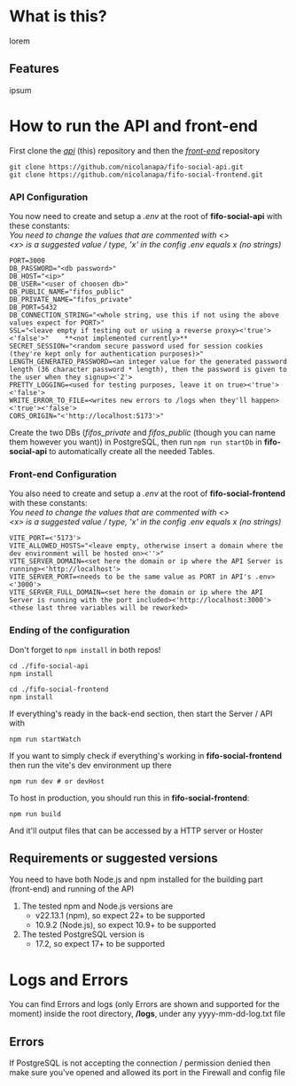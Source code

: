 # What is this?

lorem

## Features

ipsum

# How to run the API and front-end

First clone the [_api_](https://github.com/nicolanapa/fifo-social-api) (this) repository and then the [_front-end_](https://github.com/nicolanapa/fifo-social-frontend) repository

```
git clone https://github.com/nicolanapa/fifo-social-api.git
git clone https://github.com/nicolanapa/fifo-social-frontend.git
```

### API Configuration

You now need to create and setup a _.env_ at the root of **fifo-social-api** with these constants:
<br>
_You need to change the values that are commented with <>_
<br>
_\<x> is a suggested value / type, 'x' in the config .env equals x (no strings)_

<!-- Rework to a list of options for better reading -->

```
PORT=3000
DB_PASSWORD="<db password>"
DB_HOST="<ip>"
DB_USER="<user of choosen db>"
DB_PUBLIC_NAME="fifos_public"
DB_PRIVATE_NAME="fifos_private"
DB_PORT=5432
DB_CONNECTION_STRING="<whole string, use this if not using the above values expect for PORT>"
SSL="<leave empty if testing out or using a reverse proxy><'true'><'false'>"    **<not implemented currently>**
SECRET_SESSION="<random secure password used for session cookies (they're kept only for authentication purposes)>"
LENGTH_GENERATED_PASSWORD=<an integer value for the generated password length (36 character password * length), then the password is given to the user when they signup><'2'>
PRETTY_LOGGING=<used for testing purposes, leave it on true><'true'><'false'>
WRITE_ERROR_TO_FILE=<writes new errors to /logs when they'll happen><'true'><'false'>
CORS_ORIGIN="<'http://localhost:5173'>"
```

Create the two DBs (_fifos_private_ and _fifos_public_ (though you can name them however you want)) in PostgreSQL, then run `npm run startDb` in **fifo-social-api** to automatically create all the needed Tables.

### Front-end Configuration

You also need to create and setup a _.env_ at the root of **fifo-social-frontend** with these constants:
<br>
_You need to change the values that are commented with <>_
<br>
_\<x> is a suggested value / type, 'x' in the config .env equals x (no strings)_

<!-- Rework to a list of options for better reading -->

```
VITE_PORT=<'5173'>
VITE_ALLOWED_HOSTS="<leave empty, otherwise insert a domain where the dev environment will be hosted on><''>"
VITE_SERVER_DOMAIN=<set here the domain or ip where the API Server is running><'http://localhost'>
VITE_SERVER_PORT=<needs to be the same value as PORT in API's .env><'3000'>
VITE_SERVER_FULL_DOMAIN=<set here the domain or ip where the API Server is running with the port included><'http://localhost:3000'>   <these last three variables will be reworked>
```

### Ending of the configuration

Don't forget to `npm install` in both repos!

```
cd ./fifo-social-api
npm install

cd ./fifo-social-frontend
npm install
```

If everything's ready in the back-end section, then start the Server / API with

```
npm run startWatch
```

If you want to simply check if everything's working in **fifo-social-frontend** then run the vite's dev environment up there

```
npm run dev # or devHost
```

To host in production, you should run this in **fifo-social-frontend**:

```
npm run build
```

And it'll output files that can be accessed by a HTTP server or Hoster

## Requirements or suggested versions

You need to have both Node.js and npm installed for the building part (front-end) and running of the API

1. The tested npm and Node.js versions are
    - v22.13.1 (npm), so expect 22+ to be supported
    - 10.9.2 (Node.js), so expect 10.9+ to be supported
2. The tested PostgreSQL version is
    - 17.2, so expect 17+ to be supported

# Logs and Errors

You can find Errors and logs (only Errors are shown and supported for the moment) inside the root directory, **/logs**, under any yyyy-mm-dd-log.txt file

## Errors

If PostgreSQL is not accepting the connection / permission denied then make sure you've opened and allowed its port in the Firewall and config file
<br>

